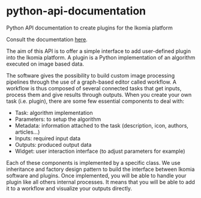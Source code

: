 # python-api-documentation
Python API documentation to create plugins for the Ikomia platform

Consult the documentation [here](https://ikomia-dev.github.io/python-api-documentation/).

The aim of this API is to offer a simple interface to add user-defined plugin into the Ikomia platform. A plugin is a Python implementation of an algorithm executed on image based data.

The software gives the possibility to build custom image processing pipelines through the use of a graph-based editor called workflow. A workflow is thus composed of several connected tasks that get inputs, process them and give results through outputs. When you create your own task (i.e. plugin), there are some few essential components to deal with:

- Task: algorithm implementation
- Parameters: to setup the algorithm
- Metadata: information attached to the task (description, icon, authors, articles…)
- Inputs: required input data
- Outputs: produced output data
- Widget: user interaction interface (to adjust parameters for example)

Each of these components is implemented by a specific class. We use inheritance and factory design pattern to build the interface between Ikomia software and plugins. Once implemented, you will be able to handle your plugin like all others internal processes. It means that you will be able to add it to a workflow and visualize your outputs directly.
